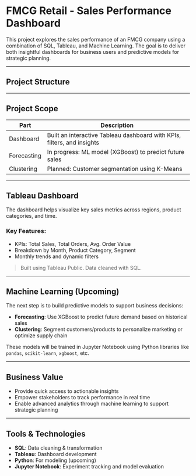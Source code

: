 # FMCG Retail - Sales Performance Dashboard

This project explores the sales performance of an FMCG company using a combination of SQL, Tableau, and Machine Learning. The goal is to deliver both insightful dashboards for business users and predictive models for strategic planning.

---

## Project Structure


---

## Project Scope

| Part | Description |
|------|-------------|
| Dashboard | Built an interactive Tableau dashboard with KPIs, filters, and insights |
| Forecasting | In progress: ML model (XGBoost) to predict future sales |
| Clustering | Planned: Customer segmentation using K-Means |

---

## Tableau Dashboard

The dashboard helps visualize key sales metrics across regions, product categories, and time.

### Key Features:
- KPIs: Total Sales, Total Orders, Avg. Order Value
- Breakdown by Month, Product Category, Segment
- Monthly trends and dynamic filters

> Built using Tableau Public. Data cleaned with SQL.

---

## Machine Learning (Upcoming)

The next step is to build predictive models to support business decisions:

- **Forecasting**: Use XGBoost to predict future demand based on historical sales
- **Clustering**: Segment customers/products to personalize marketing or optimize supply chain

These models will be trained in Jupyter Notebook using Python libraries like `pandas`, `scikit-learn`, `xgboost`, etc.

---

## Business Value

- Provide quick access to actionable insights
- Empower stakeholders to track performance in real time
- Enable advanced analytics through machine learning to support strategic planning

---

##  Tools & Technologies

- **SQL**: Data cleaning & transformation
- **Tableau**: Dashboard development
- **Python**: For modeling (upcoming)
- **Jupyter Notebook**: Experiment tracking and model evaluation

